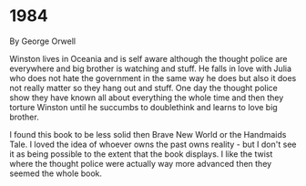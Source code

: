 # 1984

By George Orwell

Winston lives in Oceania and is self aware although the thought police are everywhere and big brother is watching and stuff. He falls in love with Julia who does not hate the government in the same way he does but also it does not really matter so they hang out and stuff. One day the thought police show they have known all about everything the whole time and then they torture Winston until he succumbs to doublethink and learns to love big brother.

I found this book to be less solid then Brave New World or the Handmaids Tale. I loved the idea of whoever owns the past owns reality - but I don't see it as being possible to the extent that the book displays. I like the twist where the thought police were actually way more advanced then they seemed the whole book.
